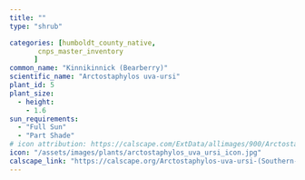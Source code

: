 ```yaml
---
title: ""
type: "shrub"

categories: [humboldt_county_native,
       cnps_master_inventory
      ]
common_name: "Kinnikinnick (Bearberry)"
scientific_name: "Arctostaphylos uva-ursi"
plant_id: 5
plant_size:
  - height: 
    - 1.6
sun_requirements:
  - "Full Sun"
  - "Part Shade"
# icon attribution: https://calscape.com/ExtData/allimages/900/Arctostaphylos_uva-ursi_900_52.jpg 
icon: "/assets/images/plants/arctostaphylos_uva_ursi_icon.jpg"
calscape_link: "https://calscape.org/Arctostaphylos-uva-ursi-(Southern-Kinnikinnick)?srchcr=sc5f503bb4523a4"
---
```


